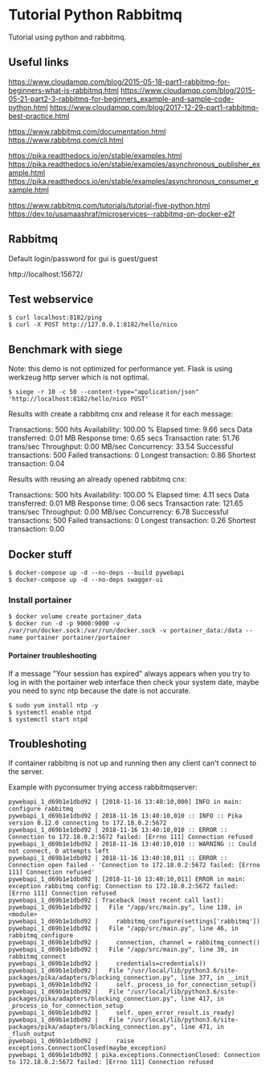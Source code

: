 # Tutorial Python Rabbitmq

Tutorial using python and rabbitmq.


## Useful links

https://www.cloudamqp.com/blog/2015-05-18-part1-rabbitmq-for-beginners-what-is-rabbitmq.html
https://www.cloudamqp.com/blog/2015-05-21-part2-3-rabbitmq-for-beginners_example-and-sample-code-python.html
https://www.cloudamqp.com/blog/2017-12-29-part1-rabbitmq-best-practice.html

https://www.rabbitmq.com/documentation.html
https://www.rabbitmq.com/cli.html

https://pika.readthedocs.io/en/stable/examples.html
https://pika.readthedocs.io/en/stable/examples/asynchronous_publisher_example.html
https://pika.readthedocs.io/en/stable/examples/asynchronous_consumer_example.html

https://www.rabbitmq.com/tutorials/tutorial-five-python.html
https://dev.to/usamaashraf/microservices--rabbitmq-on-docker-e2f



## Rabbitmq

Default login/password for gui is guest/guest

http://localhost:15672/


## Test webservice

    $ curl localhost:8182/ping
    $ curl -X POST http://127.0.0.1:8182/hello/nico

## Benchmark with siege

Note: this demo is not optimized for performance yet.
Flask is using werkzeug http server which is not optimal.

    $ siege -r 10 -c 50 --content-type="application/json" 'http://localhost:8182/hello/nico POST'

Results with create a rabbitmq cnx and release it for each message:

Transactions:                    500 hits
Availability:                 100.00 %
Elapsed time:                   9.66 secs
Data transferred:               0.01 MB
Response time:                  0.65 secs
Transaction rate:              51.76 trans/sec
Throughput:                     0.00 MB/sec
Concurrency:                   33.54
Successful transactions:         500
Failed transactions:               0
Longest transaction:            0.86
Shortest transaction:           0.04

Results with reusing an already opened rabbitmq cnx:

Transactions:                    500 hits
Availability:                 100.00 %
Elapsed time:                   4.11 secs
Data transferred:               0.01 MB
Response time:                  0.06 secs
Transaction rate:             121.65 trans/sec
Throughput:                     0.00 MB/sec
Concurrency:                    6.78
Successful transactions:         500
Failed transactions:               0
Longest transaction:            0.26
Shortest transaction:           0.00


## Docker stuff

    $ docker-compose up -d --no-deps --build pywebapi
    $ docker-compose up -d --no-deps swagger-ui


### Install portainer

    $ docker volume create portainer_data
    $ docker run -d -p 9000:9000 -v /var/run/docker.sock:/var/run/docker.sock -v portainer_data:/data --name portainer portainer/portainer


#### Portainer troubleshooting

If a message "Your session has expired" always appears when you try to log in with the portainer web interface then check your system date,
maybe you need to sync ntp because the date is not accurate.

    $ sudo yum install ntp -y
    $ systemctl enable ntpd
    $ systemctl start ntpd


## Troubleshoting

If container rabbitmq is not up and running then any client can't connect to the server.

Example with pyconsumer trying access rabbitmqserver:


```
pywebapi_1_d69b1e1dbd92 | [2018-11-16 13:40:10,000] INFO in main: configure rabbitmq
pywebapi_1_d69b1e1dbd92 | 2018-11-16 13:40:10,010 :: INFO :: Pika version 0.12.0 connecting to 172.18.0.2:5672
pywebapi_1_d69b1e1dbd92 | 2018-11-16 13:40:10,010 :: ERROR :: Connection to 172.18.0.2:5672 failed: [Errno 111] Connection refused
pywebapi_1_d69b1e1dbd92 | 2018-11-16 13:40:10,010 :: WARNING :: Could not connect, 0 attempts left
pywebapi_1_d69b1e1dbd92 | 2018-11-16 13:40:10,011 :: ERROR :: Connection open failed - 'Connection to 172.18.0.2:5672 failed: [Errno 111] Connection refused'
pywebapi_1_d69b1e1dbd92 | [2018-11-16 13:40:10,011] ERROR in main: exception rabbitmq config: Connection to 172.18.0.2:5672 failed: [Errno 111] Connection refused
pywebapi_1_d69b1e1dbd92 | Traceback (most recent call last):
pywebapi_1_d69b1e1dbd92 |   File "/app/src/main.py", line 138, in <module>
pywebapi_1_d69b1e1dbd92 |     rabbitmq_configure(settings['rabbitmq'])
pywebapi_1_d69b1e1dbd92 |   File "/app/src/main.py", line 46, in rabbitmq_configure
pywebapi_1_d69b1e1dbd92 |     connection, channel = rabbitmq_connect()
pywebapi_1_d69b1e1dbd92 |   File "/app/src/main.py", line 39, in rabbitmq_connect
pywebapi_1_d69b1e1dbd92 |     credentials=credentials))
pywebapi_1_d69b1e1dbd92 |   File "/usr/local/lib/python3.6/site-packages/pika/adapters/blocking_connection.py", line 377, in __init__
pywebapi_1_d69b1e1dbd92 |     self._process_io_for_connection_setup()
pywebapi_1_d69b1e1dbd92 |   File "/usr/local/lib/python3.6/site-packages/pika/adapters/blocking_connection.py", line 417, in _process_io_for_connection_setup
pywebapi_1_d69b1e1dbd92 |     self._open_error_result.is_ready)
pywebapi_1_d69b1e1dbd92 |   File "/usr/local/lib/python3.6/site-packages/pika/adapters/blocking_connection.py", line 471, in _flush_output
pywebapi_1_d69b1e1dbd92 |     raise exceptions.ConnectionClosed(maybe_exception)
pywebapi_1_d69b1e1dbd92 | pika.exceptions.ConnectionClosed: Connection to 172.18.0.2:5672 failed: [Errno 111] Connection refused
```






